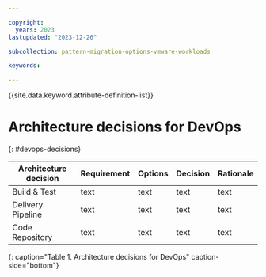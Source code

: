 ```yaml
---

copyright:
  years: 2023
lastupdated: "2023-12-26"

subcollection: pattern-migration-options-vmware-workloads

keywords:

---
```


{{site.data.keyword.attribute-definition-list}}

# Architecture decisions for DevOps
{: #devops-decisions}




| Architecture decision| Requirement | Options | Decision| Rationale|
|-|-|-|-|-|
|Build & Test| text | text | text | text |
|Delivery Pipeline| text | text | text | text |
|Code Repository| text | text | text | text |
{: caption="Table 1. Architecture decisions for DevOps" caption-side="bottom"}
